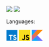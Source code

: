 ![](https://komarev.com/ghpvc/?username=SerenModz21&style=plastic)
![](https://hit.yhype.me/github/profile?user_id=41450647)

Languages: <div>
  <img width="30px" src="./assets/typescript.svg">
  <img width="30px" src="./assets/javascript.svg">
  <img width="30px" src="./assets/kotlin.svg">
</div>
